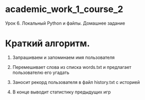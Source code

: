 # academic_work_1_course_2
Урок  6. Локальный Python и фaйлы. Домашнее задание 

# Краткий алгоритм.
1) Запрашиваем и запоминаем имя пользователя

2) Перемешивает слова из списка words.txt и предлагает пользователю его угадать

4) Заносит рекорд пользователя в файл history.txt с историей

5) В конце выводит статистику предыдущих игр
